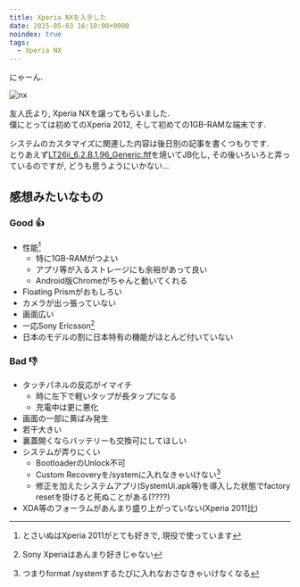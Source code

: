 ```yaml
---
title: Xperia NXを入手した
date: 2015-05-03 16:10:00+0900
noindex: true
tags:
  - Xperia NX
---
```


にゃーん.

![nx](https://lh3.googleusercontent.com/-vip6wdL84yo/VUW31gXn66I/AAAAAAAAEMs/vGyggxgfsgo/s640/IMG_2771.JPG)

友人氏より, Xperia NXを譲ってもらいました.  
僕にとっては初めてのXperia 2012, そして初めての1GB-RAMな端末です.

システムのカスタマイズに関連した内容は後日別の記事を書くつもりです.  
とりあえず[LT26ii\_6.2.B.1.96\_Generic.ftf](https://docs.google.com/file/d/0B-Eeawe_SEpJc0MwRkpxZlFEcnc/edit)を焼いてJB化し, その後いろいろと弄っているのですが, どうも思うようにいかない...

## 感想みたいなもの

### Good :+1:

* 性能[^1]
    * 特に1GB-RAMがつよい
    * アプリ等が入るストレージにも余裕があって良い
    * Android版Chromeがちゃんと動いてくれる
* Floating Prismがおもしろい
* カメラが出っ張っていない
* 画面広い
* 一応Sony Ericsson[^2]
* 日本のモデルの割に日本特有の機能がほとんど付いていない

[^1]: とさいぬはXperia 2011がとても好きで, 現役で使っています
[^2]: Sony Xperiaはあんまり好きじゃない

### Bad :-1:

* タッチパネルの反応がイマイチ
    * 時に左下で軽いタップが長タップになる
    * 充電中は更に悪化
* 画面の一部に黄ばみ発生
* 若干大きい
* 裏蓋開くならバッテリーも交換可にしてほしい
* システムが弄りにくい
    * BootloaderのUnlock不可
    * Custom Recoveryを/systemに入れなきゃいけない[^3]
    * 修正を加えたシステムアプリ(SystemUi.apk等)を導入した状態でfactory resetを掛けると死ぬことがある(????)
* XDA等のフォーラムがあんまり盛り上がっていない(Xperia 2011比)

[^3]: つまりformat /systemするたびに入れなおさなきゃいけなくなる
